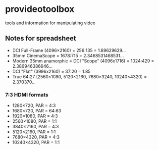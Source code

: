 # provideotoolbox
tools and information for manipulating video

## Notes for spreadsheet
* DCI Full-Frame (4096×2160) = 256:135 = 1.89629629...
* 35mm CinemaScope = 1678:715 = 2.3468531468531...
* Modern 35mm anamorphic = DCI "Scope" (4096x1716) = 1024:429 = 2.386946386946...
* DCI "Flat" (3996x2160) = 37:20 = 1.85
* True 64:27 (2560×1080, 5120×2160, 7680×3240, 10240×4320) = 2.370370...
### 7:3 HDMI formats
* 1280×720, PAR = 4:3
* 1680×720, PAR = 64:63
* 1920×1080, PAR = 4:3
* 2560×1080, PAR = 1:1
* 3840×2160, PAR = 4:3
* 5120×2160, PAR = 1:1
* 7680×4320, PAR = 4:3
* 10240×4320, PAR = 1:1
